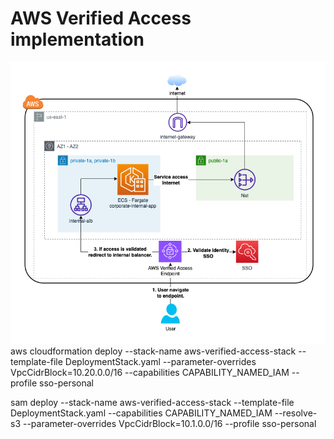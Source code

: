# AWS Verified Access implementation

![AWS Verified Access](./Diagram.png)
aws cloudformation deploy --stack-name aws-verified-access-stack --template-file DeploymentStack.yaml --parameter-overrides VpcCidrBlock=10.20.0.0/16 --capabilities CAPABILITY_NAMED_IAM --profile sso-personal

sam deploy --stack-name aws-verified-access-stack --template-file DeploymentStack.yaml --capabilities CAPABILITY_NAMED_IAM --resolve-s3 --parameter-overrides VpcCidrBlock=10.1.0.0/16 --profile sso-personal
